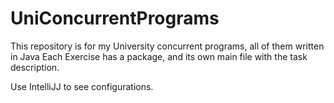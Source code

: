 # UniConcurrentPrograms
This repository is for my University concurrent programs, all of them written in Java
Each Exercise has a package, and its own main file with the task description.

Use IntelliJJ to see configurations.
